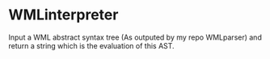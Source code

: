 # WMLinterpreter
Input a WML abstract syntax tree (As outputed by my repo WMLparser) and return a string which is the evaluation of this AST.
